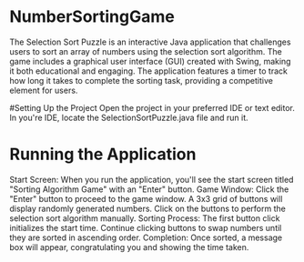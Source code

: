 # NumberSortingGame
The Selection Sort Puzzle is an interactive Java application that challenges users to sort an array of numbers using the selection sort algorithm. The game includes a graphical user interface (GUI) created with Swing, making it both educational and engaging. The application features a timer to track how long it takes to complete the sorting task, providing a competitive element for users.

#Setting Up the Project
Open the project in your preferred IDE or text editor.
In you're IDE, locate the SelectionSortPuzzle.java file and run it.

# Running the Application
Start Screen: When you run the application, you'll see the start screen titled "Sorting Algorithm Game" with an "Enter" button.
Game Window: Click the "Enter" button to proceed to the game window.
A 3x3 grid of buttons will display randomly generated numbers.
Click on the buttons to perform the selection sort algorithm manually.
Sorting Process:
The first button click initializes the start time.
Continue clicking buttons to swap numbers until they are sorted in ascending order.
Completion: Once sorted, a message box will appear, congratulating you and showing the time taken.
